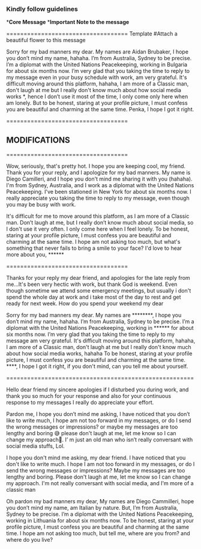 ### Kindly follow guidelines 
***Core Message**
***Important Note to the message**

===================================
Template
#Attach a beautiful flower to this message

Sorry for my bad manners my dear. My names are Aidan Brubaker, I hope you don’t mind my name, hahaha. I’m from Australia, Sydney to be precise. I’m a diplomat with the United Nations Peacekeeping, working in Bulgaria for about six months now. I’m very glad that you taking the time to reply to my message even in your busy schedule with work, am very grateful. It's difficult moving around this platform, hahaha, I am more of a Classic man, don't laugh at me but I really don't know much about how social media works *, hence I don’t use it most of the time, I only come only here when am lonely. But to be honest, staring at your profile picture, I must confess you are beautiful and charming at the same time. Penka, I hope I got it right. 

===================================
## MODIFICATIONS 
===================================

Wow, seriously, that's pretty hot. I hope you are keeping cool, my friend. Thank you for your reply, and I apologize for my bad manners. My name is Diego Camilleri, and I hope you don't mind me sharing it with you (hahaha). I'm from Sydney, Australia, and I work as a diplomat with the United Nations Peacekeeping. I've been stationed in New York for about six months now. I really appreciate you taking the time to reply to my message, even though you may be busy with work. 

It's difficult for me to move around this platform, as I am more of a Classic man. Don’t laugh at me, but I really don’t know much about social media, so I don't use it very often. I only come here when I feel lonely. To be honest, staring at your profile picture, I must confess you are beautiful and charming at the same time. I hope am not asking too much, but what's something that never fails to bring a smile to your face? I'd love to hear more about you, ******

===================================

Thanks for your reply my dear friend, and apologies for the late reply from me...It's been very hectic with work, but thank God is weekend. Even though sometime we attend some emergency meetings, but usually i don't spend the whole day at work and i take most of the day to rest and get ready for next week. How do you spend your weekend my dear

Sorry for my bad manners my dear. My names are ********, I hope you don’t mind my name, hahaha. I’m from Australia, Sydney to be precise. I’m a diplomat with the United Nations Peacekeeping, working in ****** for about six months now. I’m very glad that you taking the time to reply to my message am very grateful. It's difficult moving around this platform, hahaha, I am more of a Classic man, don't laugh at me but I really don't know much about how social media works, hahaha
To be honest, staring at your profile picture, I must confess you are beautiful and charming at the same time. ****, I hope I got it right, if you don't mind, can you tell me about yourself.

======================================================


Hello dear friend my sincere apologies if I disturbed you during work, and thank you so much for your response and also for your continuous response to my messages I really do appreciate your effort.

Pardon me, I hope you don’t mind me asking, I have noticed that you don’t like to write much, I hope am not too forward in my messages, or do I send the wrong messages or impressions? or maybe my messages are too lengthy and boring 😅 please don't laugh at me, let me know so I can change my approach🤣. I’ m just an old man who isn’t really conversant with social media stuffs, Lol. 

I hope you don't mind me asking, my dear friend. I have noticed that you don't like to write much. I hope I am not too forward in my messages, or do I send the wrong messages or impressions? Maybe my messages are too lengthy and boring. Please don't laugh at me, let me know so I can change my approach. I'm not really conversant with social media, and I'm more of a classic man

Oh pardon my bad manners my dear, My names are Diego Cammilleri, hope you don’t mind my name, am Italian by nature. But, I’m from Australia, Sydney to be precise. I’m a diplomat with the United Nations Peacekeeping, working in Lithuania for about six months now. To be honest, staring at your profile picture, I must confess you are beautiful and charming at the same time. I hope am not asking too much, but tell me, where are you from? and where do you live?